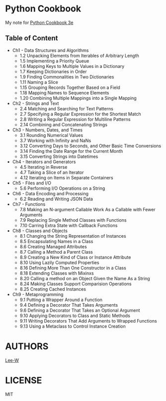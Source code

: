 # Python Cookbook
My note for [Python Cookbook 3e](http://shop.oreilly.com/product/0636920027072.do)

## Table of Content

- Ch1 - Data Structures and Algorithms
    - 1.2 Unpacking Elements from Iterables of Arbitrary Length
    - 1.5 Implementing a Priority Queue
    - 1.6 Mapping Keys to Multiple Values in a Dictionary
    - 1.7 Keeping Dictionaries in Order
    - 1.9 Finding Commonalities in Two Dictionaries
    - 1.11 Naming a Slice
    - 1.15 Grouping Records Together Based on a Field
    - 1.18 Mapping Names to Sequence Elements
    - 1.20 Combining Multiple Mappings into a Single Mapping
- Ch2 - Strings and Text
    - 2.4 Matching and Searching for Text Patterns
    - 2.7 Specifying a Regular Expression for the Shortest Match
    - 2.8 Writing a Regular Expression for Multiline Patterns
    - 2.14 Combining and Concatenating Strings
- Ch3 - Numbers, Dates, and Times
    - 3.1 Rounding Numerical Values
    - 3.7 Working with Infinity and NaNs
    - 3.12 Converting Days to Seconds, and Other Basic Time Conversions
    - 3.14 Finding the Date Range for the Current Month
    - 3.15 Converting Strings into Datetimes
- Ch4 - Iterators and Generators
    - 4.5 Iterating in Reverse
    - 4.7 Taking a Slice of an Iterator
    - 4.12 Iterating on Items in Separate Containers
- Ch5 - Files and I/O
    - 5.6 Performing I/O Operations on a String
- Ch6 - Data Encoding and Processing
    - 6.2 Reading and Writing JSON Data
- Ch7 - Functions
    - 7.8 Making an N-argument Callable Work As a Callable with Fewer Arguments
    - 7.9 Replacing Single Method Classes with Functions
    - 7.10 Carring Extra State with Callback Functions
- Ch8 - Classes and Objects
    - 8.1 Changing the String Representation of Instances
    - 8.5 Encapsulating Names in a Class
    - 8.6 Creating Managed Attributes
    - 8.7 Calling a Method a Parent Class
    - 8.9 Creating a New Kind of Class or Instance Attribute
    - 8.10 Using Lazily Computed Properties
    - 8.16 Defining More Than One Constructor in a Class
    - 8.18 Extending Classes with Mixinxs
    - 8.20 Calling a method on an Object Given the Name As a String
    - 8.24 Making Classes Support Comparision Operations
    - 8.25 Creating Cached Instances
- Ch9 - Metaprogramming
    - 9.1 Putting a Wrapper Around a Function
    - 9.4 Defining a Decorator That Takes Arguments
    - 9.6 Defining a Decorator That Takes an Optional Argument
    - 9.10 Applying Decorators to Class and Static Methods
    - 9.11 Writing Decorators That Add Arguments to Wrapped Functions
    - 9.13 Using a Metaclass to Control Instance Creation
    

# AUTHORS
[Lee-W](https://github.com/Lee-W/)

# LICENSE
MIT
